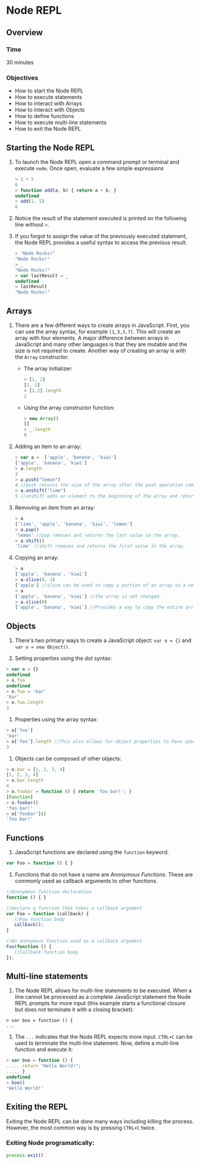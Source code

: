 # Node REPL

## Overview

### Time 

30 minutes

### Objectives

- How to start the Node REPL
- How to execute statements
- How to interact with Arrays
- How to interact with Objects
- How to define functions
- How to execute multi-line statements
- How to exit the Node REPL

## Starting the Node REPL

1. To launch the Node REPL open a command prompt or terminal and execute ```node```. Once open, evaluate a few simple expressions

   ```JavaScript
   > 1 + 5
   6
   > function add(a, b) { return a + b; }
   undefined
   > add(1, 5)
   6
   ```

1. Notice the result of the statement executed is printed on the following line without ```>```. 

1. If you forgot to assign the value of the previously executed statement, the Node REPL provides a useful syntax to access the previous result.

   ```JavaScript
   > "Node Rocks!"
   "Node Rocks!"
   > _
   "Node Rocks!"
   > var lastResult = _
   undefined
   > lastResult
   "Node Rocks!"
   ```

## Arrays

1. There are a few different ways to create arrays in JavaScript. First, you can use the array syntax, for example ```[1,3,3,7]```. This will create an array with four elements. A major difference between arrays in JavaScript and many other languages is that they are mutable and the size is not required to create. Another way of creating an array is with the ```Array``` constructor. 


   * The array Initializer:

      ```JavaScript
      > [1, 2]
      [1, 2]
      > [1,2].length
      2
      ```

   * Using the array constructor function:

      ```JavaScript
      > new Array()
      []
      > _.length
      0
      ```

1. Adding an item to an array:

   ```JavaScript
   > var a =  ['apple', 'banana', 'kiwi']
   ['apple', 'banana', 'kiwi']
   > a.length
   3
   > a.push("lemon")
   4 //push returns the size of the array after the push operation completes
   > a.unshift("lime") 
   5 //unshift adds an element to the beginning of the array and returns the new length
   ```

1. Removing an item from an array: 

   ```JavaScript
   > a
   ['lime', 'apple', 'banana', 'kiwi', 'lemon']
   > a.pop()
   'lemon' //pop removes and returns the last value in the array.
   > a.shift()
   'lime' //shift removes and returns the first value in the array.
   ```

1. Copying an array:

   ```JavaScript
   > a
   ['apple', 'banana', 'kiwi']
   > a.slice(0, 1)
   ['apple'] //slice can be used to copy a portion of an array to a new array. The first argument is the start index and the second argument is the end index. This is not inclusive on the end.
   > a
   ['apple', 'banana', 'kiwi'] //the array is not changed.
   > a.slice(0)
   ['apple', 'banana', 'kiwi'] //Provides a way to copy the entire array.
   ```

## Objects

1. There's two primary ways to create a JavaScript object: ```var o = {}``` and ```var o = new Object()```.

1. Setting properties using the dot syntax:

```JavaScript
> var o = {}
undefined
> o.foo
undefined
> o.foo = 'bar'
'bar'
> o.foo.length
3
```

1. Properties using the array syntax:

```JavaScript
> o['foo']
'bar'
> o['foo'].length //This also allows for object properties to have spaces or other special characters.
3
```

1. Objects can be composed of other objects: 

```JavaScript
> o.bar = [1, 2, 3, 4]
[1, 2, 3, 4]
> o.bar.length
4
> o.foobar = function () { return 'foo bar!'; }
[Function]
> o.foobar()
'foo bar!'
> o['foobar']()
'foo bar!'
```

## Functions

1. JavaScript functions are declared using the ```function``` keyword. 

```JavaScript
var Foo = function () { }
```

1. Functions that do not have a name are *Anonymous Functions*. These are commonly used as callback arguments to other functions.

```JavaScript
//Anonymous function declaration
function () { }

//Declare a function that takes a callback argument
var Foo = function (callback) {
   //Foo function body
   callback();
}

//An anonymous function used as a callback argument
Foo(function () {
   //Callback function body
});
```

## Multi-line statements

1. The Node REPL allows for multi-line statements to be executed. When a line cannot be processed as a complete JavaScript statement the Node REPL prompts for more input (this example starts a functional closure but does not terminate it with a closing bracket):

```
> var boo = function () {
... 
```

1. The ```...``` indicates that the Node REPL expects more input. ```CTRL+C``` can be used to terminate the multi-line statement. Now, define a multi-line function and execute it: 

```JavaScript
> var boo = function () {
..... return "Hello World!";
..... }
undefined
> boo()
'Hello World!'
```

## Exiting the REPL

Exiting the Node REPL can be done many ways including killing the process. However, the most common way is by pressing ```CTRL+C``` twice. 

### Exiting Node programatically:

```JavaScript
process.exit()
```
